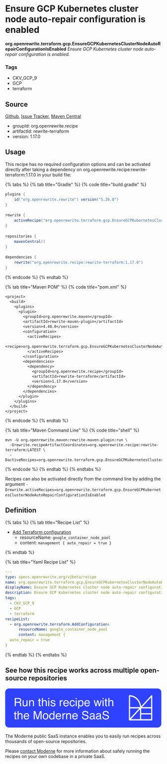 # Ensure GCP Kubernetes cluster node auto-repair configuration is enabled

**org.openrewrite.terraform.gcp.EnsureGCPKubernetesClusterNodeAutoRepairConfigurationIsEnabled**
_Ensure GCP Kubernetes cluster node auto-repair configuration is enabled._

### Tags

* CKV_GCP_9
* GCP
* terraform

## Source

[Github](https://github.com/openrewrite/rewrite-terraform/blob/main/src/main/resources/META-INF/rewrite/gcp.yml), [Issue Tracker](https://github.com/openrewrite/rewrite-terraform/issues), [Maven Central](https://search.maven.org/artifact/org.openrewrite.recipe/rewrite-terraform/1.17.0/jar)

* groupId: org.openrewrite.recipe
* artifactId: rewrite-terraform
* version: 1.17.0


## Usage

This recipe has no required configuration options and can be activated directly after taking a dependency on org.openrewrite.recipe:rewrite-terraform:1.17.0 in your build file:

{% tabs %}
{% tab title="Gradle" %}
{% code title="build.gradle" %}
```groovy
plugins {
    id("org.openrewrite.rewrite") version("5.36.0")
}

rewrite {
    activeRecipe("org.openrewrite.terraform.gcp.EnsureGCPKubernetesClusterNodeAutoRepairConfigurationIsEnabled")
}

repositories {
    mavenCentral()
}

dependencies {
    rewrite("org.openrewrite.recipe:rewrite-terraform:1.17.0")
}
```
{% endcode %}
{% endtab %}

{% tab title="Maven POM" %}
{% code title="pom.xml" %}
```markup
<project>
  <build>
    <plugins>
      <plugin>
        <groupId>org.openrewrite.maven</groupId>
        <artifactId>rewrite-maven-plugin</artifactId>
        <version>4.40.0</version>
        <configuration>
          <activeRecipes>
            <recipe>org.openrewrite.terraform.gcp.EnsureGCPKubernetesClusterNodeAutoRepairConfigurationIsEnabled</recipe>
          </activeRecipes>
        </configuration>
        <dependencies>
          <dependency>
            <groupId>org.openrewrite.recipe</groupId>
            <artifactId>rewrite-terraform</artifactId>
            <version>1.17.0</version>
          </dependency>
        </dependencies>
      </plugin>
    </plugins>
  </build>
</project>
```
{% endcode %}
{% endtab %}

{% tab title="Maven Command Line" %}
{% code title="shell" %}
```shell
mvn -U org.openrewrite.maven:rewrite-maven-plugin:run \
  -Drewrite.recipeArtifactCoordinates=org.openrewrite.recipe:rewrite-terraform:LATEST \
  -DactiveRecipes=org.openrewrite.terraform.gcp.EnsureGCPKubernetesClusterNodeAutoRepairConfigurationIsEnabled
```
{% endcode %}
{% endtab %}
{% endtabs %}

Recipes can also be activated directly from the command line by adding the argument `-Drewrite.activeRecipes=org.openrewrite.terraform.gcp.EnsureGCPKubernetesClusterNodeAutoRepairConfigurationIsEnabled`

## Definition

{% tabs %}
{% tab title="Recipe List" %}
* [Add Terraform configuration](../../terraform/addconfiguration.md)
  * resourceName: `google_container_node_pool`
  * content: `management {
  auto_repair = true
}`

{% endtab %}

{% tab title="Yaml Recipe List" %}
```yaml
---
type: specs.openrewrite.org/v1beta/recipe
name: org.openrewrite.terraform.gcp.EnsureGCPKubernetesClusterNodeAutoRepairConfigurationIsEnabled
displayName: Ensure GCP Kubernetes cluster node auto-repair configuration is enabled
description: Ensure GCP Kubernetes cluster node auto-repair configuration is enabled.
tags:
  - CKV_GCP_9
  - GCP
  - terraform
recipeList:
  - org.openrewrite.terraform.AddConfiguration:
      resourceName: google_container_node_pool
      content: management {
  auto_repair = true
}

```
{% endtab %}
{% endtabs %}

## See how this recipe works across multiple open-source repositories

[![Moderne Link Image](/.gitbook/assets/ModerneRecipeButton.png)](https://public.moderne.io/recipes/org.openrewrite.terraform.gcp.EnsureGCPKubernetesClusterNodeAutoRepairConfigurationIsEnabled)

The Moderne public SaaS instance enables you to easily run recipes across thousands of open-source repositories.

Please [contact Moderne](https://moderne.io/product) for more information about safely running the recipes on your own codebase in a private SaaS.
